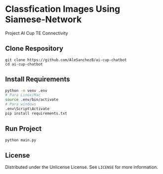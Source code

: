 # Classfication Images Using Siamese-Network

Project AI Cup TE Connectivity

## Clone Respository
```
git clone https://github.com/AleSanchezB/ai-cup-chatbot
cd ai-cup-chatbot
```
## Install Requirements

```bash
python -m venv .env
# Para Linux/Mac
source .env/bin/activate
# Para windows
.env\Script\Activate
pip install requirements.txt
```

## Run Project

```bash
python main.py
```

## License

Distributed under the Unlicense License. See `LICENSE` for more information.
